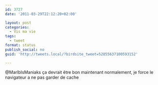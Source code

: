 ```yaml
---
id: 3727
date: '2011-03-29T22:12:20+02:00'

layout: post
categories:
  - Vis ma vie
tags:
  - tweet
format: status
publish_social: no
guid: 'http://tweets.local/?birdsite_tweet=52855637100593152'

---
```


@MarlbIsManiaks ça devrait être bon maintenant normalement, je force le navigateur a ne pas garder de cache